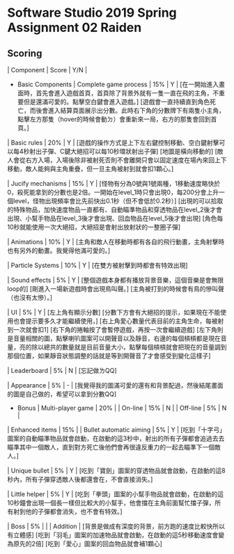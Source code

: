 # Software Studio 2019 Spring Assignment 02 Raiden

## Scoring

| Component                   | Score | Y/N |
* Basic Components
| Complete game process       |  15%  |  Y  |
[在一開始進入畫面時，首先會進入遊戲首頁，首頁除了背景外就有一隻一直在飛的主角，不重要但是還滿可愛的。點擊空白鍵會進入遊戲。]
[遊戲會一直持續直到角色死亡，而後會進入結算頁面展示出分數。此時右下角的分數牌下有兩隻小主角，點擊左方那隻（hover的時候會動ㄉ）會重新來一局，右方的那隻會回到首頁。]

| Basic rules                 |  20%  |  Y  |
[遊戲的操作方式是上下左右鍵控制移動、空白鍵射擊可以每4秒射出子彈、C鍵大絕招可以每10秒環狀射出子彈]
[地圖是橫向移動的]
[敵人會從右方入場，入場後除非被射死否則不會離開只會以固定速度在場內來回上下移動，敵人能夠與主角重疊，但一旦主角被射到就會扣1顆心。]

| Jucify mechanisms           |  15%  |  Y  |
[怪物有分為0號與1號兩種，1移動速度略快於0，殺死能拿到的分數也是2倍。一開始在level_1時只會出現0，每200分會上升一個level，怪物出現頻率會比先前快出0.1秒（但不會低於0.2秒）]
[出現的可以拾取的特殊物品，加快速度物品一直都有、自動瞄準物品和穿透物品在level_2後才會出現、小幫手物品在level_3後才會出現、回血物品在level_5後才會出現]
[角色每10秒就能使用一次大絕招，大絕招是會射出放射狀的一整圈子彈]

| Animations                  |  10%  |  Y  |
[主角和敵人在移動時都有各自的飛行動畫，主角射擊時也有另外的動畫。我覺得他滿可愛的。]

| Particle Systems            |  10%  |  Y  |
[在雙方被射擊到時都會有特效出現]

| Sound effects               |   5%  |  Y  |
[整個遊戲本身都有播放背景音樂，這個音樂是會無限loop的]
[剛進入一場新遊戲時會出現鳥叫聲。]
[主角被打到的時候會有鳥的慘叫聲（也沒有太慘）。]

| UI                          |   5%  |  Y  |
[左上角有顯示分數]
[分數下方會有大絕招的提示，如果現在不能使用也會提示要多久才能繼續使用，]
[右上角愛心數量代表目前的主角生命，每被射到一次就會扣1]
[右下角的捲軸按了會暫停遊戲，再按一次會繼續遊戲]
[左下角則是音量相關的圖，點擊喇叭圖案可以開聲音以及靜音，右邊的每個槓槓都是現在音量，亮的除以總共的數量就是目前音量大小，點擊每個槓槓就會把現在的音量調到那個位置，如果靜音狀態調整的話就是等到開聲音了才會感受到變化這樣子]

| Leaderboard                 |   5%  |  N  |
[忘記做ㄌQQ]

| Appearance                  |   5%  |  -  |
[我覺得我的圖滿可愛的還有和背景配過，然後結尾畫面的圖是自己做的，希望可以拿到分數QQ]

* Bonus
| Multi-player game | 20% |
| On-line                     |  15%  |  N  |
| Off-line                    |   5%  |  N  |

| Enhanced items    | 15% |
| Bullet automatic aiming     |   5%  |  Y  |
[吃到「十字弓」圖案的自動瞄準物品就會啟動，在啟動的這3秒中，射出的所有子彈都會追過去去瞄準其中一個敵人，直到對方死亡後他們會再很違反重力的一起去瞄準下一個敵人。]

| Unique bullet               |   5%  |  Y  |
[吃到「寶劍」圖案的穿透物品就會啟動，在啟動的這8秒內，所有子彈穿透敵人後都還會在，不會直接消失。]

| Little helper               |   5%  |  Y  |
[吃到「拳頭」圖案的小幫手物品就會啟動，在啟動的這10秒鐘會出現一個長一樣但比較大的小幫手，他會擋在主角前面幫忙擋子彈，所有射到他的子彈都會消失，也不會有特效。]

| Boss                        |   5%  |    |
| Addition |
[背景是做成有深度的背景，前方跑的速度比較快所以有立體感]
[吃到「羽毛」圖案的加速物品就會啟動，在啟動的這5秒移動速度會變為原先的2倍]
[吃到「愛心」圖案的回血物品就會補1顆心]

